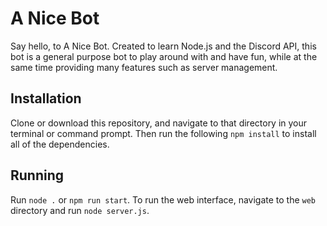 # A Nice Bot

Say hello, to A Nice Bot. Created to learn Node.js and the Discord API, this bot is a general purpose bot to play around with and have fun, while at the same time providing many features such as server management.

## Installation

Clone or download this repository, and navigate to that directory in your terminal or command prompt. Then run the following `npm install` to install all of the dependencies.

## Running

Run `node .` or `npm run start`. To run the web interface, navigate to the `web` directory and run `node server.js`.